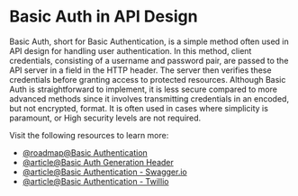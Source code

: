 # Basic Auth in API Design

Basic Auth, short for Basic Authentication, is a simple method often used in API design for handling user authentication. In this method, client credentials, consisting of a username and password pair, are passed to the API server in a field in the HTTP header. The server then verifies these credentials before granting access to protected resources. Although Basic Auth is straightforward to implement, it is less secure compared to more advanced methods since it involves transmitting credentials in an encoded, but not encrypted, format. It is often used in cases where simplicity is paramount, or High security levels are not required.

Visit the following resources to learn more:

- [@roadmap@Basic Authentication](https://roadmap.sh/guides/basic-authentication)
- [@article@Basic Auth Generation Header](https://www.debugbear.com/basic-auth-header-generator)
- [@article@Basic Authentication - Swagger.io](https://swagger.io/docs/specification/authentication/basic-authentication/)
- [@article@Basic Authentication - Twillio](https://www.twilio.com/docs/glossary/what-is-basic-authentication)